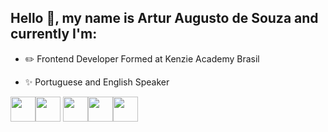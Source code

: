 ## Hello 👋, my name is Artur Augusto de Souza and currently I'm:


- ✏️ Frontend Developer Formed at Kenzie Academy Brasil

- ✨ Portuguese and English Speaker





<img src="https://cdn.jsdelivr.net/gh/devicons/devicon/icons/html5/html5-original.svg" width="40" height="40" /><img src="https://cdn.jsdelivr.net/gh/devicons/devicon/icons/javascript/javascript-original.svg" width="40" height="40" />
<img src="https://cdn.jsdelivr.net/gh/devicons/devicon/icons/css3/css3-original.svg" width="40" height="40"/><img src="https://cdn.jsdelivr.net/gh/devicons/devicon/icons/react/react-original.svg" width="40" height="40" /><img src="https://cdn.jsdelivr.net/gh/devicons/devicon/icons/typescript/typescript-original.svg" width="40" height="40"/> 


